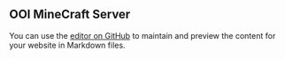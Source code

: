 ## OOI MineCraft Server

You can use the [editor on GitHub](https://github.com/kozora/ooimc/edit/master/index.md) to maintain and preview the content for your website in Markdown files.


